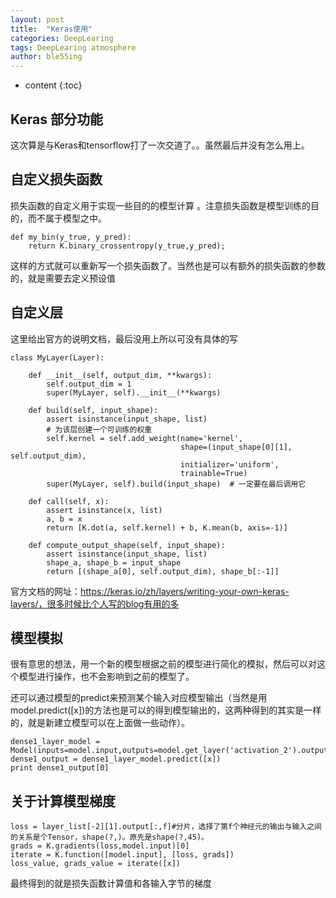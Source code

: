 ```yaml
---
layout: post
title:  "Keras使用"
categories: DeepLearing
tags: DeepLearing atmosphere
author: ble55ing
---
```


* content
{:toc}
## Keras 部分功能 

这次算是与Keras和tensorflow打了一次交道了。。虽然最后并没有怎么用上。

## 自定义损失函数

损失函数的自定义用于实现一些目的的模型计算 。注意损失函数是模型训练的目的，而不属于模型之中。

```
def my_bin(y_true, y_pred):
    return K.binary_crossentropy(y_true,y_pred);
```

这样的方式就可以重新写一个损失函数了。当然也是可以有额外的损失函数的参数的，就是需要去定义预设值

## 自定义层

这里给出官方的说明文档，最后没用上所以可没有具体的写

```
class MyLayer(Layer):

    def __init__(self, output_dim, **kwargs):
        self.output_dim = 1
        super(MyLayer, self).__init__(**kwargs)

    def build(self, input_shape):
        assert isinstance(input_shape, list)
        # 为该层创建一个可训练的权重
        self.kernel = self.add_weight(name='kernel',
                                      shape=(input_shape[0][1], self.output_dim),
                                      initializer='uniform',
                                      trainable=True)
        super(MyLayer, self).build(input_shape)  # 一定要在最后调用它

    def call(self, x):
        assert isinstance(x, list)
        a, b = x
        return [K.dot(a, self.kernel) + b, K.mean(b, axis=-1)]

    def compute_output_shape(self, input_shape):
        assert isinstance(input_shape, list)
        shape_a, shape_b = input_shape
        return [(shape_a[0], self.output_dim), shape_b[:-1]]
```

官方文档的网址：https://keras.io/zh/layers/writing-your-own-keras-layers/，很多时候比个人写的blog有用的多

## 模型模拟

很有意思的想法，用一个新的模型根据之前的模型进行简化的模拟，然后可以对这个模型进行操作，也不会影响到之前的模型了。

还可以通过模型的predict来预测某个输入对应模型输出（当然是用model.predict([x])的方法也是可以的得到模型输出的，这两种得到的其实是一样的，就是新建立模型可以在上面做一些动作）。

```
dense1_layer_model = Model(inputs=model.input,outputs=model.get_layer('activation_2').output)
dense1_output = dense1_layer_model.predict([x])
print dense1_output[0]
```

## 关于计算模型梯度

```
loss = layer_list[-2][1].output[:,f]#分片，选择了第f个神经元的输出与输入之间的关系是个Tensor，shape(?,)。原先是shape(?,45)。
grads = K.gradients(loss,model.input)[0]
iterate = K.function([model.input], [loss, grads])
loss_value, grads_value = iterate([x])
```

最终得到的就是损失函数计算值和各输入字节的梯度



